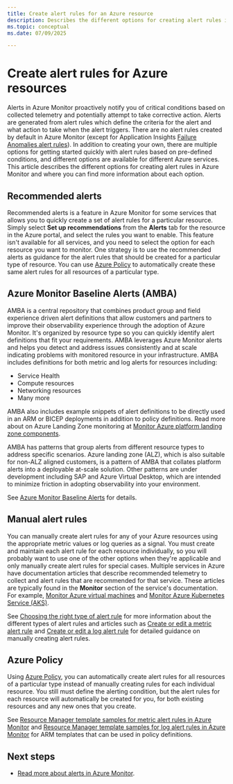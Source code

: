 ```yaml
---
title: Create alert rules for an Azure resource
description: Describes the different options for creating alert rules in Azure Monitor and where you can find more information about each option.
ms.topic: conceptual
ms.date: 07/09/2025

---
```


# Create alert rules for Azure resources

Alerts in Azure Monitor proactively notify you of critical conditions based on collected telemetry and potentially attempt to take corrective action. Alerts are generated from alert rules which define the criteria for the alert and what action to take when the alert triggers. There are no alert rules created by default in Azure Monitor (except for Application Insights [Failure Anomalies alert rules](./proactive-failure-diagnostics.md)). In addition to creating your own, there are multiple options for getting started quickly with alert rules based on pre-defined conditions, and different options are available for different Azure services. This article describes the different options for creating alert rules in Azure Monitor and where you can find more information about each option.

## Recommended alerts

Recommended alerts is a feature in Azure Monitor for some services that allows you to quickly create a set of alert rules for a particular resource. Simply select **Set up recommendations** from the **Alerts** tab for the resource in the Azure portal, and select the rules you want to enable. This feature isn't available for all services, and you need to select the option for each resource you want to monitor. One strategy is to use the recommended alerts as guidance for the alert rules that should be created for a particular type of resource. You can use [Azure Policy](#azure-policy) to automatically create these same alert rules for all resources of a particular type.

## Azure Monitor Baseline Alerts (AMBA)

AMBA is a central repository that combines product group and field experience driven alert definitions that allow customers and partners to improve their observability experience through the adoption of Azure Monitor. It's organized by resource type so you can quickly identify alert definitions that fit your requirements. AMBA leverages Azure Monitor alerts and helps you detect and address issues consistently and at scale indicating problems with monitored resource in your infrastructure. AMBA includes definitions for both metric and log alerts for resources including:

* Service Health
* Compute resources
* Networking resources
* Many more

AMBA also includes example snippets of alert definitions to be directly used in an ARM or BICEP deployments in addition to policy definitions. Read more about on Azure Landing Zone monitoring at [Monitor Azure platform landing zone components](/azure/cloud-adoption-framework/ready/landing-zone/design-area/management-monitor#azure-landing-zone-monitoring-guidance).

AMBA has patterns that group alerts from different resource types to address specific scenarios. Azure landing zone (ALZ), which is also suitable for non-ALZ aligned customers, is a pattern of AMBA that collates platform alerts into a deployable at-scale solution. Other patterns are under development including SAP and Azure Virtual Desktop, which are intended to minimize friction in adopting observability into your environment.

See [Azure Monitor Baseline Alerts](https://aka.ms/amba) for details.

## Manual alert rules

You can manually create alert rules for any of your Azure resources using the appropriate metric values or log queries as a signal. You must create and maintain each alert rule for each resource individually, so you will probably want to use one of the other options when they're applicable and only manually create alert rules for special cases. Multiple services in Azure have documentation articles that describe recommended telemetry to collect and alert rules that are recommended for that service. These articles are typically found in the **Monitor** section of the service's documentation. For example, [Monitor Azure virtual machines](/azure/virtual-machines/monitor-vm) and [Monitor Azure Kubernetes Service (AKS)](/azure/aks/monitor-aks).

See [Choosing the right type of alert rule](./alerts-types.md) for more information about the different types of alert rules and articles such as [Create or edit a metric alert rule](./alerts-create-metric-alert-rule.md) and [Create or edit a log alert rule](./alerts-create-log-alert-rule.md) for detailed guidance on manually creating alert rules.

## Azure Policy

Using [Azure Policy](/azure/governance/policy/overview), you can automatically create alert rules for all resources of a particular type instead of manually creating rules for each individual resource. You still must define the alerting condition, but the alert rules for each resource will automatically be created for you, for both existing resources and any new ones that you create.

See [Resource Manager template samples for metric alert rules in Azure Monitor](./resource-manager-alerts-metric.md) and [Resource Manager template samples for log alert rules in Azure Monitor](./resource-manager-alerts-log.md) for ARM templates that can be used in policy definitions.

## Next steps

* [Read more about alerts in Azure Monitor](./alerts-overview.md).